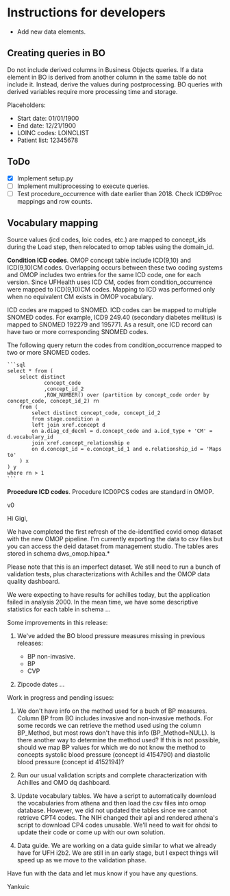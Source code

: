# Instructions for developers

- Add new data elements.

## Creating queries in BO

Do not include derived columns in Business Objects queries. If a data element in BO is derived from another column in the same table do not include it. Instead, derive the values during postprocessing. BO queries with derived variables require more processing time and storage.

Placeholders:

- Start date: 01/01/1900
- End date: 12/21/1900
- LOINC codes: LOINCLIST
- Patient list: 12345678

## ToDo

- [x] Implement setup.py
- [ ] Implement multiprocessing to execute queries.
- [ ] Test procedure_occurrence with date earlier than 2018. Check ICD9Proc mappings and row counts.

## Vocabulary mapping

Source values (icd codes, loic codes, etc.) are mapped to concept_ids during the Load step, then relocated to omop tables using the domain_id.

**Condition ICD codes**. OMOP concept table include ICD(9,10) and ICD(9,10)CM codes. Overlapping occurs between these two coding systems and OMOP includes two entries for the same ICD code, one for each version. Since UFHealth uses ICD CM, codes from condition_occurrence were mapped to ICD(9,10)CM codes. Mapping to ICD was performed only when no equivalent CM exists in OMOP vocabulary.

ICD codes are mapped to SNOMED. ICD codes can be mapped to multiple SNOMED codes. For example, ICD9 249.40 (secondary diabetes mellitus) is mapped to SNOMED 192279 and 195771. As a result, one ICD record can have two or more corresponding SNOMED codes.

The following query return the codes from condition_occurrence mapped to two or more SNOMED codes.

    ```sql
    select * from (
        select distinct 
                concept_code
                ,concept_id_2 
                ,ROW_NUMBER() over (partition by concept_code order by concept_code, concept_id_2) rn
        from (
            select distinct concept_code, concept_id_2
            from stage.condition a
            left join xref.concept d
            on a.diag_cd_decml = d.concept_code and a.icd_type + 'CM' = d.vocabulary_id
            join xref.concept_relationship e
            on d.concept_id = e.concept_id_1 and e.relationship_id = 'Maps to'
        ) x
    ) y
    where rn > 1
    ```

**Procedure ICD codes**. Procedure ICD0PCS codes are standard in OMOP.

v0

Hi Gigi,

We have completed the first refresh of the de-identified covid omop dataset with the new OMOP pipeline. I'm currently exporting the data to csv files but you can access the deid dataset from management studio. The tables ares stored in schema dws_omop.hipaa.*

Please note that this is an imperfect dataset. We still need to run a bunch of validation tests, plus characterizations with Achilles and the OMOP data quality dashboard.

We were expecting to have results for achilles today, but the application failed in analysis 2000. In the mean time, we have some descriptive statistics for each table in schema ...

Some improvements in this release:

1. We've added the BO blood pressure measures missing in previous releases:

    - BP non-invasive.
    - BP
    - CVP

2. Zipcode dates ...

Work in progress and pending issues:

1. We don't have info on the method used for a buch of BP measures. Column BP from BO includes invasive and non-invasive methods. For some records we can retrieve the method used using the column BP_Method, but most rows don't have this info (BP_Method=NULL). Is there another way to determine the method used? If this is not possible, should we map BP values for which we do not know the method to concepts systolic blood pressure (concept id 4154790) and diastolic blood pressure (concept id 4152194)?

2. Run our usual validation scripts and complete characterization with Achilles and OMO dq dashboard.

3. Update vocabulary tables. We have a script to automatically download the vocabularies from athena and then load the csv files into omop database. However, we did not updated the tables since we cannot retrieve CPT4 codes. The NIH changed their api and rendered athena's script to download CP4 codes unusable. We'll need to wait for ohdsi to update their code or come up with our own solution.

4. Data guide. We are working on a data guide similar to what we already have for UFH i2b2. We are still in an early stage, but I expect things will speed up as we move to the validation phase.

Have fun with the data and let mus know if you have any questions.

Yankuic
